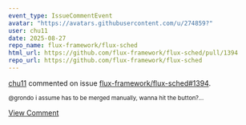 ```yaml
---
event_type: IssueCommentEvent
avatar: "https://avatars.githubusercontent.com/u/274859?"
user: chu11
date: 2025-08-27
repo_name: flux-framework/flux-sched
html_url: https://github.com/flux-framework/flux-sched/pull/1394
repo_url: https://github.com/flux-framework/flux-sched
---
```


<a href='https://github.com/chu11' target='_blank'>chu11</a> commented on issue <a href='https://github.com/flux-framework/flux-sched/pull/1394' target='_blank'>flux-framework/flux-sched#1394</a>.

<small>@grondo i assume has to be merged manually, wanna hit the button?...</small>

<a href='https://github.com/flux-framework/flux-sched/pull/1394' target='_blank'>View Comment</a>